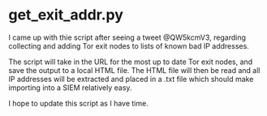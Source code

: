 # get_exit_addr.py

I came up with thie script after seeing a tweet @QW5kcmV3, regarding collecting and adding Tor exit nodes to lists of known bad IP addresses.

The script will take in the URL for the most up to date Tor exit nodes, and save the output to a local HTML file. 
The HTML file will then be read and all IP addresses will be extracted and placed in a .txt file which should make importing into a SIEM relatively easy.

I hope to update this script as I have time.
